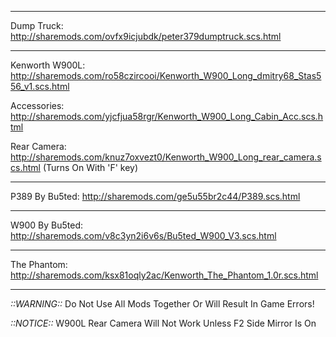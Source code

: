 -------------------------------------

Dump Truck: http://sharemods.com/ovfx9icjubdk/peter379dumptruck.scs.html

-------------------------------------

Kenworth W900L: http://sharemods.com/ro58czircooi/Kenworth_W900_Long_dmitry68_Stas556_v1.scs.html

Accessories: http://sharemods.com/yjcfjua58rgr/Kenworth_W900_Long_Cabin_Acc.scs.html

Rear Camera: http://sharemods.com/knuz7oxvezt0/Kenworth_W900_Long_rear_camera.scs.html  (Turns On With 'F' key)

-------------------------------------

P389 By Bu5ted: http://sharemods.com/ge5u55br2c44/P389.scs.html

-------------------------------------

W900 By Bu5ted: http://sharemods.com/v8c3yn2i6v6s/Bu5ted_W900_V3.scs.html

-------------------------------------

The Phantom: http://sharemods.com/ksx81oqly2ac/Kenworth_The_Phantom_1.0r.scs.html

-------------------------------------

*::WARNING::*  Do Not Use All Mods Together Or Will Result In Game Errors!

*::NOTICE::*   W900L Rear Camera Will Not Work Unless F2 Side Mirror Is On
